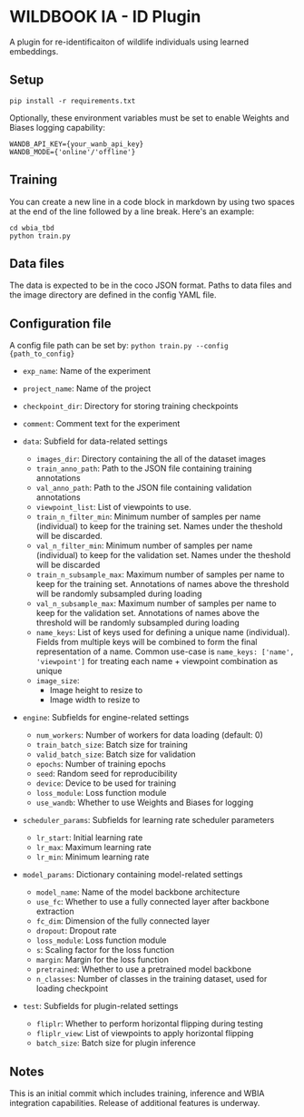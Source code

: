 
# WILDBOOK IA - ID Plugin

A plugin for re-identificaiton of wildlife individuals using learned embeddings.


## Setup

` pip install -r requirements.txt `

Optionally, these environment variables must be set to enable Weights and Biases logging
capability:
```
WANDB_API_KEY={your_wanb_api_key}
WANDB_MODE={'online'/'offline'}
```

## Training
You can create a new line in a code block in markdown by using two spaces at the end of the line followed by a line break. Here's an example:

```
cd wbia_tbd
python train.py
```

## Data files

The data is expected to be in the coco JSON format. Paths to data files and the image directory are defined in the config YAML file.

## Configuration file

A config file path can be set by:
`python train.py --config {path_to_config}`

- `exp_name`: Name of the experiment
- `project_name`: Name of the project
- `checkpoint_dir`: Directory for storing training checkpoints
- `comment`: Comment text for the experiment
- `data`: Subfield for data-related settings
  - `images_dir`: Directory containing the all of the dataset images
  - `train_anno_path`: Path to the JSON file containing training annotations 
  - `val_anno_path`: Path to the JSON file containing validation annotations
  - `viewpoint_list`: List of viewpoints to use.
  - `train_n_filter_min`: Minimum number of samples per name (individual) to keep for the training set. Names under the theshold will be discarded.
  - `val_n_filter_min`: Minimum number of samples per name (individual) to keep for the validation set. Names under the theshold will be discarded
  - `train_n_subsample_max`: Maximum number of samples per name to keep for the training set. Annotations of names above the threshold will be randomly subsampled during loading
  - `val_n_subsample_max`: Maximum number of samples per name to keep for the validation set. Annotations of names above the threshold will be randomly subsampled during loading
  - `name_keys`: List of keys used for defining a unique name (individual). Fields from multiple keys will be combined to form the final representation of a name. Common use-case is `name_keys: ['name', 'viewpoint']` for treating each name + viewpoint combination as unique
  - `image_size`:
    - Image height to resize to
    - Image width to resize to

- `engine`: Subfields for engine-related settings
  - `num_workers`: Number of workers for data loading (default: 0)
  - `train_batch_size`: Batch size for training
  - `valid_batch_size`: Batch size for validation
  - `epochs`: Number of training epochs
  - `seed`: Random seed for reproducibility
  - `device`: Device to be used for training
  - `loss_module`: Loss function module
  - `use_wandb`: Whether to use Weights and Biases for logging
- `scheduler_params`: Subfields for  learning rate scheduler parameters
  - `lr_start`: Initial learning rate
  - `lr_max`: Maximum learning rate
  - `lr_min`: Minimum learning rate
- `model_params`: Dictionary containing model-related settings
  - `model_name`: Name of the model backbone architecture
  - `use_fc`: Whether to use a fully connected layer after backbone extraction
  - `fc_dim`: Dimension of the fully connected layer
  - `dropout`: Dropout rate
  - `loss_module`: Loss function module
  - `s`: Scaling factor for the loss function
  - `margin`: Margin for the loss function
  - `pretrained`: Whether to use a pretrained model backbone
  - `n_classes`: Number of classes in the training dataset, used for loading checkpoint 
- `test`: Subfields for plugin-related settings
  - `fliplr`: Whether to perform horizontal flipping during testing
  - `fliplr_view`: List of viewpoints to apply horizontal flipping
  - `batch_size`: Batch size for plugin inference
  
## Notes

This is an initial commit which includes training, inference and WBIA integration capabilities. Release of additional features is underway.